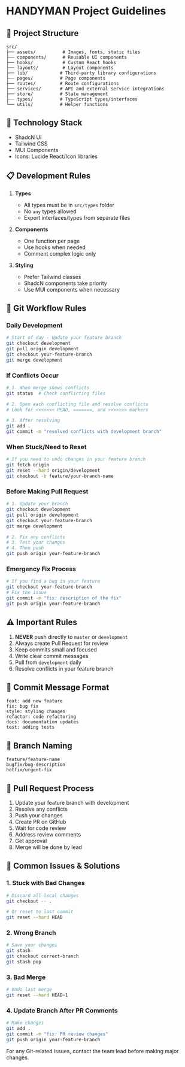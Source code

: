 # HANDYMAN Project Guidelines

## 📁 Project Structure
```
src/
├── assets/          # Images, fonts, static files
├── components/      # Reusable UI components
├── hooks/           # Custom React hooks
├── layouts/         # Layout components
├── lib/            # Third-party library configurations
├── pages/          # Page components
├── routes/         # Route configurations
├── services/       # API and external service integrations
├── store/          # State management
├── types/          # TypeScript types/interfaces
└── utils/          # Helper functions
```

## 🔧 Technology Stack
- ShadcN UI
- Tailwind CSS
- MUI Components
- Icons: Lucide React/Icon libraries

## 📋 Development Rules
1. **Types**
   - All types must be in `src/types` folder
   - No `any` types allowed
   - Export interfaces/types from separate files

2. **Components**
   - One function per page
   - Use hooks when needed
   - Comment complex logic only

3. **Styling**
   - Prefer Tailwind classes
   - ShadcN components take priority
   - Use MUI components when necessary

## 🌿 Git Workflow Rules

### Daily Development
```bash
# Start of day - Update your feature branch
git checkout development
git pull origin development
git checkout your-feature-branch
git merge development
```

### If Conflicts Occur
```bash
# 1. When merge shows conflicts
git status  # Check conflicting files

# 2. Open each conflicting file and resolve conflicts
# Look for <<<<<<< HEAD, =======, and >>>>>>> markers

# 3. After resolving
git add .
git commit -m "resolved conflicts with development branch"
```

### When Stuck/Need to Reset
```bash
# If you need to undo changes in your feature branch
git fetch origin
git reset --hard origin/development
git checkout -b feature/your-branch-name
```

### Before Making Pull Request
```bash
# 1. Update your branch
git checkout development
git pull origin development
git checkout your-feature-branch
git merge development

# 2. Fix any conflicts
# 3. Test your changes
# 4. Then push
git push origin your-feature-branch
```

### Emergency Fix Process
```bash
# If you find a bug in your feature
git checkout your-feature-branch
# Fix the issue
git commit -m "fix: description of the fix"
git push origin your-feature-branch
```

## ⚠️ Important Rules
1. **NEVER** push directly to `master` or `development`
2. Always create Pull Request for review
3. Keep commits small and focused
4. Write clear commit messages
5. Pull from `development` daily
6. Resolve conflicts in your feature branch

## 🚨 Commit Message Format
```
feat: add new feature
fix: bug fix
style: styling changes
refactor: code refactoring
docs: documentation updates
test: adding tests
```

## 🔄 Branch Naming
```
feature/feature-name
bugfix/bug-description
hotfix/urgent-fix
```

## 📝 Pull Request Process
1. Update your feature branch with development
2. Resolve any conflicts
3. Push your changes
4. Create PR on GitHub
5. Wait for code review
6. Address review comments
7. Get approval
8. Merge will be done by lead

## 🚫 Common Issues & Solutions

### 1. Stuck with Bad Changes
```bash
# Discard all local changes
git checkout -- .

# Or reset to last commit
git reset --hard HEAD
```

### 2. Wrong Branch
```bash
# Save your changes
git stash
git checkout correct-branch
git stash pop
```

### 3. Bad Merge
```bash
# Undo last merge
git reset --hard HEAD~1
```

### 4. Update Branch After PR Comments
```bash
# Make changes
git add .
git commit -m "fix: PR review changes"
git push origin your-feature-branch
```

For any Git-related issues, contact the team lead before making major changes.
